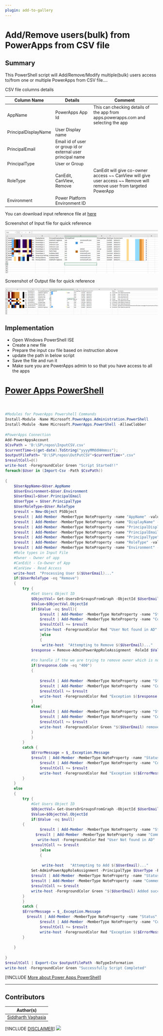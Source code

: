 ```yaml
---
plugin: add-to-gallery
---
```


# Add/Remove users(bulk) from PowerApps from CSV file

## Summary

This PowerShell script will Add/Remove/Modify multiple(bulk) users access to/from one or multiple PowerApps from CSV file....


CSV file columns details

| Column Name   | Details  | Comment  |
|---|---|---|
| AppName  | PowerApps App Id   |   This can checking details of the app from apps.powerapps.com and selecting the app |
| PrincipalDisplayName  | User Display name   |   |
|  PrincipalEmail | Email id of user or group id or external user principal name   |   |
|  PrincipalType | User or Group  |   |
|  RoleType | CanEdit, CanView, Remove |  CanEdit will give co-owner access ~~ CanView will give user access ~~ Remove will remove user from targeted PowerApp |
|  Environment | Power Platform Environment ID  |   |
                                       
You can download input reference file at [here](assets/InputCSV.csv)

Screenshot of Input file for quick reference

![Sample Input file Screenshot](assets/SampleInput.png)


Screenshot of Output file for quick reference

![Sample Output file Screenshot](assets/SampleOutPut.png)


## Implementation

- Open Windows PowerShell ISE
- Create a new file
- Prepare the input csv file based on instruction above
- update the path in below script
- Save the file and run it
- Make sure you are PowerApps admin to so that you have access to all the apps
 
# [Power Apps PowerShell](#tab/powerapps-ps)
```powershell


#Modules for PowerApps Powershell Commands
Install-Module -Name Microsoft.PowerApps.Administration.PowerShell
Install-Module -Name Microsoft.PowerApps.PowerShell -AllowClobber

#PowerApps Connection
Add-PowerAppsAccount
$CsvPath = 'D:\SP\repos\InputCSV.csv'
$currentTime=$(get-date).ToString("yyyyMMddHHmmss");    
$outputFilePath= "D:\SP\repos\OutPutCSV"+$currentTime+".csv"   
$resultColl=@()  
write-host -ForegroundColor Green "Script Started!!"
foreach($User in (Import-Csv -Path $CsvPath))

{
    $UserAppName=$User.AppName
    $UserEnvironment=$User.Environment
    $UserEmail=$User.PrincipalEmail
    $UserType = $User.PrincipalType
    $UserRoleType=$User.RoleType
    $result = New-Object PSObject
    $result | Add-Member -MemberType NoteProperty -name "AppName" -value $user.AppName -Force
    $result | Add-Member -MemberType NoteProperty -name "DisplayName" -value $user.DisplayName -Force
    $result | Add-Member -MemberType NoteProperty -name "PrincipalDisplayName" -value $user.PrincipalDisplayName-Force
    $result | Add-Member -MemberType NoteProperty -name "PrincipalEmail" -value $user.PrincipalEmail-Force
    $result | Add-Member -MemberType NoteProperty -name "PrincipalType" -value $user.PrincipalType-Force
    $result | Add-Member -MemberType NoteProperty -name "RoleType" -value $user.RoleType-Force
    $result | Add-Member -MemberType NoteProperty -name "Environment" -value $user.Environment -Force
    #Role types in Input File
    #Owner - Owner of app
    #CanEdit - Co-Owner of App    
    #CanView - Read Access
    write-host  "Processing User $($UserEmail)..."
    if($UserRoleType -eq "Remove")
    {
        try {
            #Get Users Object ID
            $ObjectVal= Get-UsersOrGroupsFromGraph -ObjectId $UserEmail
            $Value=$ObjectVal.ObjectId
            if($Value -eq $null){
                $result | Add-Member -MemberType NoteProperty -name "Status" -value "Failed" -Force
                $result | Add-Member -MemberType NoteProperty -name "Comments" -value "User not found in AD" -Force
                $resultColl += $result 
                write-host -ForegroundColor Red "User Not found in AD"
                }else
                {
                 write-host  "Attempting to Remove $($UserEmail)..."
            $response = Remove-AdminPowerAppRoleAssignment -RoleId $Value -EnvironmentName $UserEnvironment -AppName $User.AppName
            
            #to handle if the we are trying to remove owner which is not possible.
            if($response.Code -eq "400") 
            {
                
                $result | Add-Member -MemberType NoteProperty -name "Status" -value "Exception" -Force
                $result | Add-Member -MemberType NoteProperty -name "Comments" -value $response.Error -Force
                $resultColl += $result 
                write-host -ForegroundColor Red "Exception $($response.Error)"
            }
            else{
                $result | Add-Member -MemberType NoteProperty -name "Status" -value "Successful" -Force
                $result | Add-Member -MemberType NoteProperty -name "Comments" -value "User Removed Successfully" -Force
                $resultColl += $result 
                write-host -ForegroundColor Green "$($UserEmail) removed successfully!!"
            }
            }
        }
        catch {
            $ErrorMessage = $_.Exception.Message
            $result | Add-Member -MemberType NoteProperty -name "Status" -value "Exception" -Force
                $result | Add-Member -MemberType NoteProperty -name "Comments" -value $_.Exception.Message -Force
                $resultColl += $result 
                write-host -ForegroundColor Red "Exception $($ErrorMessage)"
        }
    }
    else
    {
        try {
            #Get Users Object ID
            $ObjectVal= Get-UsersOrGroupsFromGraph -ObjectId $UserEmail
            $Value=$ObjectVal.ObjectId
            if($Value -eq $null)
        {
                $result | Add-Member -MemberType NoteProperty -name "Status" -value "Failed" -Force
              $result | Add-Member -MemberType NoteProperty -name "Comments" -value "User not found in AD" -Force
               write-host -ForegroundColor Red "User Not found in AD"
            $resultColl += $result 
                }else
                {
                
                 write-host   "Attempting to Add $($UserEmail)..."
            Set-AdminPowerAppRoleAssignment -PrincipalType $UserType -PrincipalObjectId $Value -RoleName  $UserRoleType -AppName $User.AppName -EnvironmentName $UserEnvironment
            $result | Add-Member -MemberType NoteProperty -name "Status" -value "Successful" -Force
            $result | Add-Member -MemberType NoteProperty -name "Comments" -value "User Added Successfully" -Force
            $resultColl += $result 
            write-host -ForegroundColor Green "$($UserEmail) Added successfully!!"
        }
        }
        catch {
        $ErrorMessage = $_.Exception.Message
          $result | Add-Member -MemberType NoteProperty -name "Status" -value "Exception" -Force
                $result | Add-Member -MemberType NoteProperty -name "Comments" -value $_.Exception.Message -Force
                $resultColl += $result 
                write-host -ForegroundColor Red "Exception $($ErrorMessage)" 
        }
        
    }
    
}
$resultColl | Export-Csv $outputFilePath -NoTypeInformation 
write-host -ForegroundColor Green "Successfully Script Completed"   

```
[!INCLUDE [More about Power Apps PowerShell](../../docfx/includes/MORE-POWERAPPS.md)]
***

## Contributors

| Author(s) |
|-----------|
| [Siddharth Vaghasia](https://github.com/siddharth-vaghasia) |

[!INCLUDE [DISCLAIMER](../../docfx/includes/DISCLAIMER.md)]
<img src="https://pnptelemetry.azurewebsites.net/script-samples/scripts/powerapps-bulk-useraccess" aria-hidden="true" />

